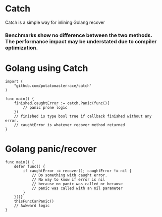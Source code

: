 # Catch
 Catch is a simple way for inlining Golang recover
### Benchmarks show no difference between the two methods. The performance impact may be understated due to compiler optimization.
# Golang using Catch
``` golang
import (
	"github.com/potatomasterrace/catch"
)

func main() {
	finished,caughtError := catch.Panic(func(){
        // panic prone logic 
    })
    // finished is type bool true if callback finished without any error.
    // caughtError is whatever recover method returned
}
```
 # Golang panic/recover

```golang
func main() {
	defer func() {
		if caughtError := recover(); caughtError != nil {
            // Do something with caught error.
            // No way to know if error is nil
            // because no panic was called or because
            // panic was called with an nil parameter
		}
	}()}
	thisFuncCanPanic()
	// Awkward logic
}
```
